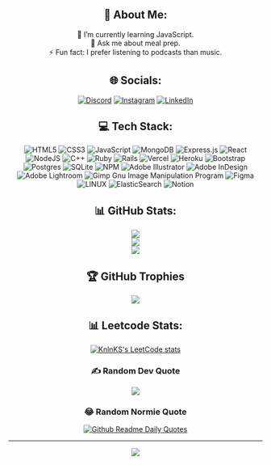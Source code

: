 <div align="center">

## 💫 About Me:
🌱 I’m currently learning JavaScript.<br>💬 Ask me about meal prep.<br>⚡ Fun fact: I prefer listening to podcasts than music.


## 🌐 Socials:
[![Discord](https://img.shields.io/badge/Discord-%237289DA.svg?logo=discord&logoColor=white)](https://discord.gg/https://discord.com/users/187075083804606464) [![Instagram](https://img.shields.io/badge/Instagram-%23E4405F.svg?logo=Instagram&logoColor=white)](https://instagram.com/rayshighlightreel) [![LinkedIn](https://img.shields.io/badge/LinkedIn-%230077B5.svg?logo=linkedin&logoColor=white)](https://linkedin.com/in/bing-you-leong)

## 💻 Tech Stack:
![HTML5](https://img.shields.io/badge/html5-%23E34F26.svg?style=plastic&logo=html5&logoColor=white) ![CSS3](https://img.shields.io/badge/css3-%231572B6.svg?style=plastic&logo=css3&logoColor=white) ![JavaScript](https://img.shields.io/badge/javascript-%23323330.svg?style=plastic&logo=javascript&logoColor=%23F7DF1E) ![MongoDB](https://img.shields.io/badge/MongoDB-%234ea94b.svg?style=plastic&logo=mongodb&logoColor=white) ![Express.js](https://img.shields.io/badge/express.js-%23404d59.svg?style=plastic&logo=express&logoColor=%2361DAFB) ![React](https://img.shields.io/badge/react-%2320232a.svg?style=plastic&logo=react&logoColor=%2361DAFB) ![NodeJS](https://img.shields.io/badge/node.js-6DA55F?style=plastic&logo=node.js&logoColor=white) ![C++](https://img.shields.io/badge/c++-%2300599C.svg?style=plastic&logo=c%2B%2B&logoColor=white) ![Ruby](https://img.shields.io/badge/ruby-%23CC342D.svg?style=plastic&logo=ruby&logoColor=white) ![Rails](https://img.shields.io/badge/rails-%23CC0000.svg?style=plastic&logo=ruby-on-rails&logoColor=white) ![Vercel](https://img.shields.io/badge/vercel-%23000000.svg?style=plastic&logo=vercel&logoColor=white) ![Heroku](https://img.shields.io/badge/heroku-%23430098.svg?style=plastic&logo=heroku&logoColor=white) ![Bootstrap](https://img.shields.io/badge/bootstrap-%23563D7C.svg?style=plastic&logo=bootstrap&logoColor=white) ![Postgres](https://img.shields.io/badge/postgres-%23316192.svg?style=plastic&logo=postgresql&logoColor=white) ![SQLite](https://img.shields.io/badge/sqlite-%2307405e.svg?style=plastic&logo=sqlite&logoColor=white) ![NPM](https://img.shields.io/badge/NPM-%23000000.svg?style=plastic&logo=npm&logoColor=white) ![Adobe Illustrator](https://img.shields.io/badge/Adobe%20Illustrator-%23FF9A00.svg?style=plastic&logo=adobeillustrator&logoColor=white) ![Adobe InDesign](https://img.shields.io/badge/Adobe%20InDesign-49021F?style=plastic&logo=adobeindesign&logoColor=white) ![Adobe Lightroom](https://img.shields.io/badge/Adobe%20Lightroom-31A8FF.svg?style=plastic&logo=Adobe%20Lightroom&logoColor=white) ![Gimp Gnu Image Manipulation Program](https://img.shields.io/badge/Gimp-657D8B?style=plastic&logo=gimp&logoColor=FFFFFF) 	![Figma](https://img.shields.io/badge/figma-%23F24E1E.svg?style=plastic&logo=figma&logoColor=white) ![LINUX](https://img.shields.io/badge/Linux-FCC624?style=plastic&logo=linux&logoColor=black) ![ElasticSearch](https://img.shields.io/badge/-ElasticSearch-005571?style=plastic&logo=elasticsearch) ![Notion](https://img.shields.io/badge/Notion-%23000000.svg?style=plastic&logo=notion&logoColor=white)

## 📊 GitHub Stats:
![](https://github-readme-stats.vercel.app/api?username=bing-me&theme=radical&hide_border=false&include_all_commits=false&count_private=true)<br/>
![](https://github-readme-streak-stats.herokuapp.com/?user=bing-me&theme=radical&hide_border=false)<br/>
![](https://github-readme-stats.vercel.app/api/top-langs/?username=bing-me&theme=radical&hide_border=false&include_all_commits=true&count_private=true&layout=compact)

## 🏆 GitHub Trophies
![](https://github-profile-trophy.vercel.app/?username=bing-me&theme=radical&no-frame=true&no-bg=false&margin-w=4)

## 📊 Leetcode Stats:
[![KnlnKS's LeetCode stats](https://leetcode-stats-six.vercel.app/?username=bing-me&theme=dark)](https://github.com/KnlnKS/leetcode-stats)

### ✍️ Random Dev Quote
![](https://quotes-github-readme.vercel.app/api?type=horizontal&theme=radical)

### 😂 Random Normie Quote
[![Github Readme Daily Quotes](https://readme-daily-quotes.vercel.app/api?theme=radical)](https://github.com/cheehwatang/github-readme-daily-quotes)

---
[![](https://visitcount.itsvg.in/api?id=asdasd&icon=0&color=0)](https://visitcount.itsvg.in)
<!-- Proudly created with GPRM ( https://gprm.itsvg.in ) -->
</div>
